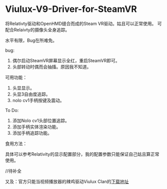 # Viulux-V9-Driver-for-SteamVR
将Relativty驱动和OpenHMD缝合而成的Steam VR驱动。姑且可以正常使用。
可配合Relaivty的摄像头全身追踪。

水平有限，Bug在所难免。

bug:

1. 偶尔启动SteamVR屏幕显示全红，重启SteamVR即可。
2. 头部转动时偶而会抽搐。原因我不知道。

可用功能：

1. 头显显示。
2. 头显3自由度追踪。
3. nolo cv1手柄按键及震动。

To Do:
1. 添加Nolo cv1头部位置追踪。
2. 添加手柄实体渲染功能。
3. 添加手柄追踪功能。

食用方法：

具体可以参考Relativity的显示配置部分，我的配置参数只能保证自己姑且算正常使用。

//待补全

又及：官方只能当视频播放器的辣鸡驱动Viulux Clan的[下载地址](https://wwi.lanzouw.com/ieijMy1d1hg)
